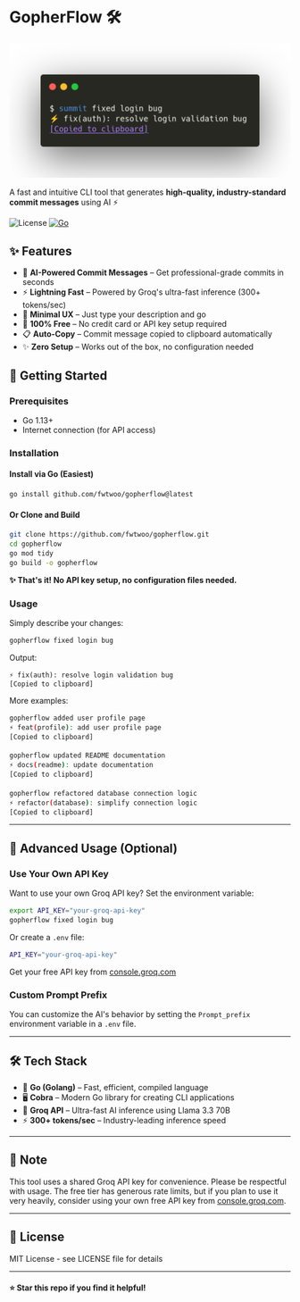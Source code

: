# GopherFlow 🛠️

![GopherFlow Usage Example](/public/example.png)

A fast and intuitive CLI tool that generates **high-quality, industry-standard commit messages** using AI ⚡

![License](https://img.shields.io/badge/license-MIT-blue?style=flat-square) [![Go](https://img.shields.io/badge/Go-1.13-blue?style=flat-square&logo=go)](https://go.dev/)

## ✨ Features

-   🧠 **AI-Powered Commit Messages** – Get professional-grade commits in seconds
-   ⚡ **Lightning Fast** – Powered by Groq's ultra-fast inference (300+ tokens/sec)
-   🎯 **Minimal UX** – Just type your description and go
-   💯 **100% Free** – No credit card or API key setup required
-   📋 **Auto-Copy** – Commit message copied to clipboard automatically
-   ✨ **Zero Setup** – Works out of the box, no configuration needed

## 🚀 Getting Started

### Prerequisites

-   Go 1.13+
-   Internet connection (for API access)

### Installation

#### Install via Go (Easiest)
```bash
go install github.com/fwtwoo/gopherflow@latest
```

#### Or Clone and Build
```bash
git clone https://github.com/fwtwoo/gopherflow.git
cd gopherflow
go mod tidy
go build -o gopherflow
```

**✨ That's it! No API key setup, no configuration files needed.**

### Usage

Simply describe your changes:
```bash
gopherflow fixed login bug
```

Output:
```
⚡ fix(auth): resolve login validation bug
[Copied to clipboard]
```

More examples:
```bash
gopherflow added user profile page
⚡ feat(profile): add user profile page
[Copied to clipboard]

gopherflow updated README documentation
⚡ docs(readme): update documentation
[Copied to clipboard]

gopherflow refactored database connection logic
⚡ refactor(database): simplify connection logic
[Copied to clipboard]
```

---

## 🔧 Advanced Usage (Optional)

### Use Your Own API Key

Want to use your own Groq API key? Set the environment variable:
```bash
export API_KEY="your-groq-api-key"
gopherflow fixed login bug
```

Or create a `.env` file:
```bash
API_KEY="your-groq-api-key"
```

Get your free API key from [console.groq.com](https://console.groq.com/keys)

### Custom Prompt Prefix

You can customize the AI's behavior by setting the `Prompt_prefix` environment variable in a `.env` file.

---

## 🛠️ Tech Stack

-   🐹 **Go (Golang)** – Fast, efficient, compiled language
-   🖥️ **Cobra** – Modern Go library for creating CLI applications
-   🧠 **Groq API** – Ultra-fast AI inference using Llama 3.3 70B
-   ⚡ **300+ tokens/sec** – Industry-leading inference speed

---

## 📝 Note

This tool uses a shared Groq API key for convenience. Please be respectful with usage. The free tier has generous rate limits, but if you plan to use it very heavily, consider using your own free API key from [console.groq.com](https://console.groq.com/keys).

---

## 📄 License

MIT License - see LICENSE file for details

---

#### ⭐ Star this repo if you find it helpful!
